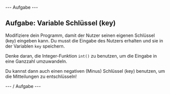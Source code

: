 \--- Aufgabe \---

## Aufgabe: Variable Schlüssel (key)

Modifiziere dein Programm, damit der Nutzer seinen eigenen Schlüssel (key) eingeben kann. Du musst die Eingabe des Nutzers erhalten und sie in der Variablen `key` speichern.

Denke daran, die Integer-Funktion `int()` zu benutzen, um die Eingabe in eine Ganzzahl umzuwandeln.

Du kannst dann auch einen negativen (Minus) Schlüssel (key) benutzen, um die Mitteilungen zu entschlüsseln!

\--- / Aufgabe \---